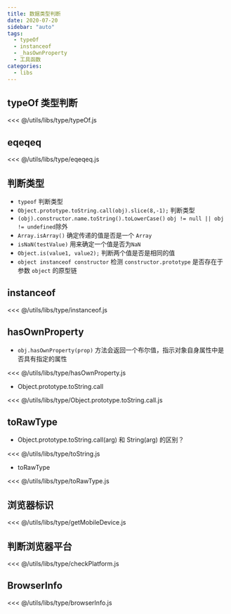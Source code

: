 ```yaml
---
title: 数据类型判断
date: 2020-07-20
sidebar: "auto"
tags:
  - typeOf
  - instanceof
  - _hasOwnProperty
  - 工具函数
categories:
  - libs
---
```


## typeOf 类型判断

<<< @/utils/libs/type/typeOf.js

## eqeqeq

<<< @/utils/libs/type/eqeqeq.js

## 判断类型

- `typeof` 判断类型
- `Object.prototype.toString.call(obj).slice(8,-1);` 判断类型
- `(obj).constructor.name.toString().toLowerCase()` `obj != null || obj != undefined`除外
- `Array.isArray()` 确定传递的值是否是一个 `Array`
- `isNaN(testValue)` 用来确定一个值是否为`NaN`
- `Object.is(value1, value2);` 判断两个值是否是相同的值
- `object instanceof constructor` 检测 `constructor.prototype` 是否存在于参数 `object` 的原型链

## instanceof

<CodeBlock>

<<< @/utils/libs/type/instanceof.js

</CodeBlock>

## hasOwnProperty

- `obj.hasOwnProperty(prop)` 方法会返回一个布尔值，指示对象自身属性中是否具有指定的属性

<CodeBlock>

<<< @/utils/libs/type/hasOwnProperty.js

</CodeBlock>

- Object.prototype.toString.call

<CodeBlock title="Object.prototype.toString.call >>">

<<< @/utils/libs/type/Object.prototype.toString.call.js

</CodeBlock>

## toRawType

- Object.prototype.toString.call(arg) 和 String(arg) 的区别？

<CodeBlock>

<<< @/utils/libs/type/toString.js

</CodeBlock>

- toRawType

<CodeBlock>

<<< @/utils/libs/type/toRawType.js

</CodeBlock>

## 浏览器标识

<CodeBlock>

<<< @/utils/libs/type/getMobileDevice.js

</CodeBlock>

## 判断浏览器平台

<CodeBlock>

<<< @/utils/libs/type/checkPlatform.js

</CodeBlock>

## BrowserInfo

<CodeBlock>

<<< @/utils/libs/type/browserInfo.js

</CodeBlock>
